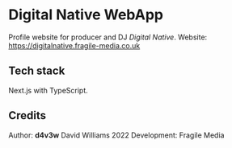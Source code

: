 # Digital Native WebApp

Profile website for producer and DJ *Digital Native*.
Website: https://digitalnative.fragile-media.co.uk

## Tech stack

Next.js with TypeScript.

## Credits

Author: **d4v3w** David Williams 2022
Development: Fragile Media


